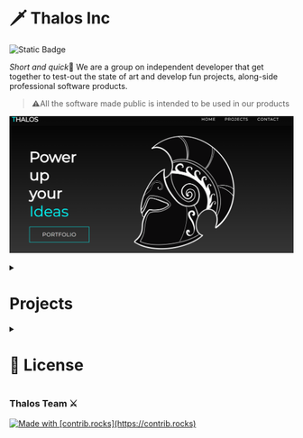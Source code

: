 # 🗡️ Thalos Inc

![Static Badge](https://img.shields.io/badge/contact-us!?style=flat-square&logo=protonmail&logoColor=grey&labelColor=red&color=grey&link=mailto%3Ainfo%40thalos.es)

*Short and quick*👋 We are a group on independent developer that get together to test-out the state of art and develop fun projects, along-side professional software products.

> ⚠️All the software made public is intended to be used in our products


!["Website"](web.png)



<details>
  <summary><h1>Projects</h1></summary>

## Vinted-rs

A complete Vinted API-Wrapper in Rust 🦀

### Stats

<img src="https://myreadme.vercel.app/api/embed/thaloses?panels=userstatistics,toprepositories,toplanguages,commitgraph" alt="reimaginedreadme" />

</details>

<details>
  <summary><h1>📄 License</h1></summary>

Currently, all the code and docs made public are available under the MIT License. Please review the license file inside each project for more details.

We look forward to your contributions and hope you find our projects valuable.

</details>

### Thalos Team ⚔️

<a href="https://github.com/ThalosES/vinted-rs/graphs/contributors">
  <img src="https://contrib.rocks/image?repo=ThalosES/vinted-rs" alt="Made with [contrib.rocks](https://contrib.rocks)"/>
</a>
